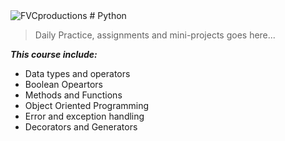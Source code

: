 <img src="https://avatars1.githubusercontent.com/u/4284691?v=3&s=200" title="FVCproductions" alt="FVCproductions">
# Python

> Daily Practice, assignments and mini-projects goes here...

***This course include:***
- Data types and operators
- Boolean Opeartors
- Methods and Functions
- Object Oriented Programming
- Error and exception handling
- Decorators and Generators
